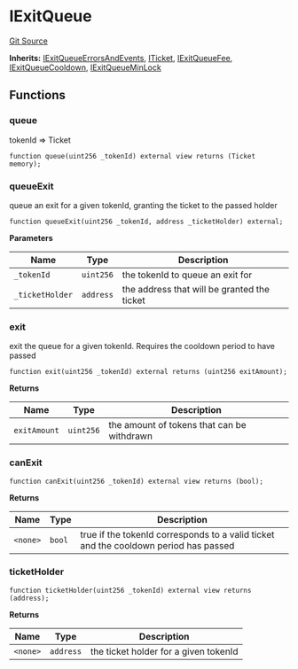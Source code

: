 # IExitQueue
[Git Source](https://github.com/aragon/ve-governance/blob/d1db1e959d76056114cf52b0b8a3ff8311778151/src/escrow/increasing/interfaces/IExitQueue.sol)

**Inherits:**
[IExitQueueErrorsAndEvents](/src/escrow/increasing/interfaces/IExitQueue.sol/interface.IExitQueueErrorsAndEvents.md), [ITicket](/src/escrow/increasing/interfaces/IExitQueue.sol/interface.ITicket.md), [IExitQueueFee](/src/escrow/increasing/interfaces/IExitQueue.sol/interface.IExitQueueFee.md), [IExitQueueCooldown](/src/escrow/increasing/interfaces/IExitQueue.sol/interface.IExitQueueCooldown.md), [IExitQueueMinLock](/src/escrow/increasing/interfaces/IExitQueue.sol/interface.IExitQueueMinLock.md)


## Functions
### queue

tokenId => Ticket


```solidity
function queue(uint256 _tokenId) external view returns (Ticket memory);
```

### queueExit

queue an exit for a given tokenId, granting the ticket to the passed holder


```solidity
function queueExit(uint256 _tokenId, address _ticketHolder) external;
```
**Parameters**

|Name|Type|Description|
|----|----|-----------|
|`_tokenId`|`uint256`|the tokenId to queue an exit for|
|`_ticketHolder`|`address`|the address that will be granted the ticket|


### exit

exit the queue for a given tokenId. Requires the cooldown period to have passed


```solidity
function exit(uint256 _tokenId) external returns (uint256 exitAmount);
```
**Returns**

|Name|Type|Description|
|----|----|-----------|
|`exitAmount`|`uint256`|the amount of tokens that can be withdrawn|


### canExit


```solidity
function canExit(uint256 _tokenId) external view returns (bool);
```
**Returns**

|Name|Type|Description|
|----|----|-----------|
|`<none>`|`bool`|true if the tokenId corresponds to a valid ticket and the cooldown period has passed|


### ticketHolder


```solidity
function ticketHolder(uint256 _tokenId) external view returns (address);
```
**Returns**

|Name|Type|Description|
|----|----|-----------|
|`<none>`|`address`|the ticket holder for a given tokenId|


